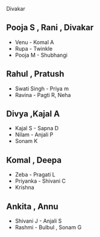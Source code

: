 Divakar
## Pooja S , Rani , Divakar
- Venu - Komal A
- Rupa - Twinkle
- Pooja M - Shubhangi

## Rahul , Pratush
- Swati Singh  - Priya m
- Ravina - Pagti R, Neha

## Divya ,Kajal A
- Kajal S  - Sapna D
- Nilam  -  Anjali P
- Sonam K

## Komal , Deepa
- Zeba  - Pragati L
- Priyanka  - Shivani C
- Krishna

## Ankita , Annu
- Shivani J - Anjali S
- Rashmi - Bulbul , Sonam G

